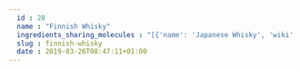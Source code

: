 ```yaml
---
  id : 28
  name : "Finnish Whisky"
  ingredients_sharing_molecules : "[{'name': 'Japanese Whisky', 'wiki': 'Japanese_whisky', 'id': 29, 'category': 'Beverage Alcoholic', 'common_molecules': [342, 6054, 8908, 985, 527, 3893, 284, 8094, 61586, 6584, 8468, 31265, 8892, 1032, 612, 650, 8103, 335, 7797, 10882, 26334, 31249, 6560, 11747, 637566, 61386, 31283, 8180, 62465, 7047, 8365, 8122, 7765, 379, 6561, 7165, 10430, 996, 31242, 62092, 7799, 7976, 16617, 7749, 31276, 445639, 62445, 7800, 31251, 7342, 24020, 1146, 460, 3314, 12366, 31260, 7351, 61137, 26808, 8174, 31252, 5366074, 61015, 638014, 7344, 7654, 445070, 7361, 8158, 1183, 10823, 5284421, 7059, 22201, 8314, 25915, 957, 569214, 7945, 11508, 26331, 7937, 7362, 7710, 519786, 12293, 12230, 19310, 14228, 73750, 5281, 5282108, 11005, 6590, 16255, 7728, 8038, 12327, 7501, 14296, 8655, 8193, 7938, 7711, 12613, 7762, 31289]}, {'name': 'Scotch Whisky', 'wiki': 'Scotch_whisky', 'id': 31, 'category': 'Beverage Alcoholic', 'common_molecules': [342, 6054, 8908, 985, 527, 3893, 284, 8094, 61586, 6584, 8468, 31265, 8892, 1032, 612, 650, 8103, 1049, 335, 7797, 10882, 26334, 31249, 6560, 11747, 637566, 61386, 31283, 8180, 62465, 7047, 8365, 8122, 7765, 379, 6561, 7165, 10430, 996, 31242, 62092, 7799, 7976, 16617, 7749, 31276, 445639, 62445, 7800, 31251, 7342, 24020, 1146, 460, 3314, 12366, 31260, 7351, 61137, 26808, 8174, 31252, 5366074, 61015, 638014, 7344, 7654, 445070, 7361, 8158, 1183, 10823, 5284421, 22201, 8314, 25915, 957, 569214, 7945, 11508, 26331, 7937, 7362, 7710, 519786, 12293, 12230, 19310, 14228, 73750, 5281, 5282108, 11005, 6590, 16255, 7728, 8038, 12327, 7501, 14296, 8655, 8193, 7938, 7711, 12613, 7762, 31289]}, {'name': 'Whisky', 'wiki': 'Whisky', 'id': 25, 'category': 'Beverage Alcoholic', 'common_molecules': [342, 6054, 8908, 985, 527, 3893, 284, 8094, 61586, 6584, 8468, 31265, 8892, 1032, 612, 650, 8103, 335, 7797, 10882, 26334, 31249, 6560, 11747, 637566, 61386, 31283, 8180, 62465, 8365, 8122, 7765, 379, 6561, 7165, 10430, 996, 31242, 62092, 7799, 7976, 16617, 7749, 31276, 445639, 62445, 7800, 31251, 7342, 24020, 1146, 460, 3314, 12366, 31260, 7351, 61137, 26808, 8174, 31252, 5366074, 61015, 638014, 7344, 7654, 445070, 7361, 8158, 1183, 10823, 5284421, 22201, 8314, 25915, 957, 569214, 7945, 11508, 26331, 7937, 7362, 7710, 519786, 12293, 12230, 19310, 14228, 73750, 5281, 5282108, 11005, 6590, 16255, 7728, 8038, 12327, 7501, 14296, 8655, 8193, 7938, 7711, 12613, 7762, 31289]}, {'name': 'Bourbon Whisky', 'wiki': 'Bourbon_whiskey', 'id': 26, 'category': 'Beverage Alcoholic', 'common_molecules': [342, 6054, 8908, 985, 527, 3893, 284, 8094, 61586, 6584, 8468, 31265, 8892, 1032, 612, 650, 8103, 335, 7797, 10882, 26334, 31249, 6560, 11747, 637566, 61386, 31283, 8180, 62465, 8365, 8122, 7765, 379, 6561, 7165, 10430, 996, 31242, 62092, 7799, 7976, 16617, 7749, 31276, 445639, 62445, 7800, 31251, 7342, 24020, 1146, 460, 3314, 12366, 31260, 7351, 61137, 26808, 8174, 31252, 5366074, 61015, 638014, 7344, 7654, 445070, 7361, 8158, 1183, 10823, 5284421, 22201, 8314, 25915, 957, 569214, 7945, 11508, 26331, 7937, 7362, 7710, 519786, 12293, 12230, 19310, 14228, 73750, 5281, 5282108, 11005, 6590, 16255, 7728, 8038, 12327, 7501, 14296, 8655, 8193, 7938, 7711, 12613, 7762, 31289]}, {'name': 'Canadian Whisky', 'wiki': 'Canadian_whisky', 'id': 27, 'category': 'Beverage Alcoholic', 'common_molecules': [342, 6054, 8908, 985, 527, 3893, 284, 8094, 61586, 6584, 8468, 31265, 8892, 1032, 612, 650, 8103, 335, 7797, 10882, 26334, 31249, 6560, 11747, 637566, 61386, 31283, 8180, 62465, 8365, 8122, 7765, 379, 6561, 7165, 10430, 996, 31242, 62092, 7799, 7976, 16617, 7749, 31276, 445639, 62445, 7800, 31251, 7342, 24020, 1146, 460, 3314, 12366, 31260, 7351, 61137, 26808, 8174, 31252, 5366074, 61015, 638014, 7344, 7654, 445070, 7361, 8158, 1183, 10823, 5284421, 22201, 8314, 25915, 957, 569214, 7945, 11508, 26331, 7937, 7362, 7710, 519786, 12293, 12230, 19310, 14228, 73750, 5281, 5282108, 11005, 6590, 16255, 7728, 8038, 12327, 7501, 14296, 8655, 8193, 7938, 7711, 12613, 7762, 31289]}]"
  slug : finnish-whisky
  date : 2019-03-26T08:47:11+01:00
---
```



